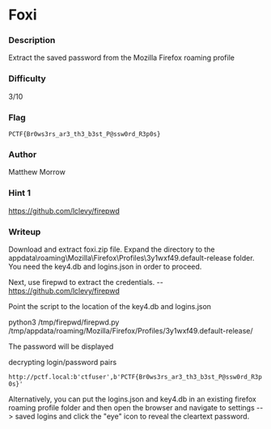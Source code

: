 # Foxi

### Description
Extract the saved password from the Mozilla Firefox roaming profile

### Difficulty
3/10

### Flag
`PCTF{Br0ws3rs_ar3_th3_b3st_P@ssw0rd_R3p0s}`


### Author

Matthew Morrow

### Hint 1
https://github.com/lclevy/firepwd

### Writeup

Download and extract foxi.zip file.  Expand the directory to the appdata\roaming\Mozilla\Firefox\Profiles\3y1wxf49.default-release folder.  You need the key4.db and logins.json in order to proceed.  

Next, use firepwd  to extract the credentials. -- https://github.com/lclevy/firepwd 

Point the script to the location of the key4.db and logins.json

python3 /tmp/firepwd/firepwd.py /tmp/appdata/roaming/Mozilla/Firefox/Profiles/3y1wxf49.default-release/

The password will be displayed

decrypting login/password pairs

   `http://pctf.local:b'ctfuser',b'PCTF{Br0ws3rs_ar3_th3_b3st_P@ssw0rd_R3p0s}'`
                        
Alternatively, you can put the logins.json and key4.db in an existing firefox roaming profile folder and then open the browser and navigate to settings --> saved logins and click the "eye" icon to reveal the cleartext password. 



